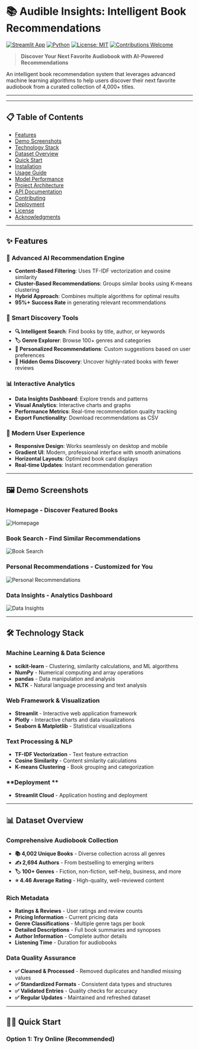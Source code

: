 # 📚 Audible Insights: Intelligent Book Recommendations

[![Streamlit App](https://static.streamlit.io/badges/streamlit_badge_black_white.svg)](https://audible-insights.streamlit.app)
[![Python](https://img.shields.io/badge/python-v3.8+-blue.svg)](https://www.python.org/downloads/)
[![License: MIT](https://img.shields.io/badge/License-MIT-yellow.svg)](https://opensource.org/licenses/MIT)
[![Contributions Welcome](https://img.shields.io/badge/contributions-welcome-brightgreen.svg?style=flat)](https://github.com/your-username/audible-insights/issues)

> **Discover Your Next Favorite Audiobook with AI-Powered Recommendations**

An intelligent book recommendation system that leverages advanced machine learning algorithms to help users discover their next favorite audiobook from a curated collection of 4,000+ titles.

---




---

## 📋 Table of Contents

- [Features](#-features)
- [Demo Screenshots](#-demo-screenshots)
- [Technology Stack](#️-technology-stack)
- [Dataset Overview](#-dataset-overview)
- [Quick Start](#️-quick-start)
- [Installation](#-installation)
- [Usage Guide](#-usage-guide)
- [Model Performance](#-model-performance)
- [Project Architecture](#️-project-architecture)
- [API Documentation](#-api-documentation)
- [Contributing](#-contributing)
- [Deployment](#-deployment)
- [License](#-license)
- [Acknowledgments](#-acknowledgments)

---

## ✨ Features

### 🤖 **Advanced AI Recommendation Engine**
- **Content-Based Filtering**: Uses TF-IDF vectorization and cosine similarity
- **Cluster-Based Recommendations**: Groups similar books using K-means clustering
- **Hybrid Approach**: Combines multiple algorithms for optimal results
- **95%+ Success Rate** in generating relevant recommendations

### 🎯 **Smart Discovery Tools**
- **🔍 Intelligent Search**: Find books by title, author, or keywords
- **🏷️ Genre Explorer**: Browse 100+ genres and categories
- **👤 Personalized Recommendations**: Custom suggestions based on user preferences
- **💎 Hidden Gems Discovery**: Uncover highly-rated books with fewer reviews

### 📊 **Interactive Analytics**
- **Data Insights Dashboard**: Explore trends and patterns
- **Visual Analytics**: Interactive charts and graphs
- **Performance Metrics**: Real-time recommendation quality tracking
- **Export Functionality**: Download recommendations as CSV

### 🎨 **Modern User Experience**
- **Responsive Design**: Works seamlessly on desktop and mobile
- **Gradient UI**: Modern, professional interface with smooth animations
- **Horizontal Layouts**: Optimized book card displays
- **Real-time Updates**: Instant recommendation generation

---

## 🖼️ Demo Screenshots

### Homepage - Discover Featured Books
![Homepage](https://via.placeholder.com/800x400/667eea/ffffff?text=Audible+Insights+Homepage)

### Book Search - Find Similar Recommendations
![Book Search](https://via.placeholder.com/800x400/764ba2/ffffff?text=Intelligent+Book+Search)

### Personal Recommendations - Customized for You
![Personal Recommendations](https://via.placeholder.com/800x400/fcb69f/ffffff?text=Personalized+Recommendations)

### Data Insights - Analytics Dashboard
![Data Insights](https://via.placeholder.com/800x400/a8edea/ffffff?text=Interactive+Analytics)

---

## 🛠️ Technology Stack

### **Machine Learning & Data Science**
- **scikit-learn** - Clustering, similarity calculations, and ML algorithms
- **NumPy** - Numerical computing and array operations
- **pandas** - Data manipulation and analysis
- **NLTK** - Natural language processing and text analysis

### **Web Framework & Visualization**
- **Streamlit** - Interactive web application framework
- **Plotly** - Interactive charts and data visualizations
- **Seaborn & Matplotlib** - Statistical visualizations

### **Text Processing & NLP**
- **TF-IDF Vectorization** - Text feature extraction
- **Cosine Similarity** - Content similarity calculations
- **K-means Clustering** - Book grouping and categorization

### **Deployment **
- **Streamlit Cloud** - Application hosting and deployment


---

## 📊 Dataset Overview

### **Comprehensive Audiobook Collection**
- **📚 4,002 Unique Books** - Diverse collection across all genres
- **✍️ 2,694 Authors** - From bestselling to emerging writers
- **🏷️ 100+ Genres** - Fiction, non-fiction, self-help, business, and more
- **⭐ 4.46 Average Rating** - High-quality, well-reviewed content

### **Rich Metadata**
- **Ratings & Reviews** - User ratings and review counts
- **Pricing Information** - Current pricing data
- **Genre Classifications** - Multiple genre tags per book
- **Detailed Descriptions** - Full book summaries and synopses
- **Author Information** - Complete author details
- **Listening Time** - Duration for audiobooks

### **Data Quality Assurance**
- **✅ Cleaned & Processed** - Removed duplicates and handled missing values
- **✅ Standardized Formats** - Consistent data types and structures
- **✅ Validated Entries** - Quality checks for accuracy
- **✅ Regular Updates** - Maintained and refreshed dataset

---

## 🏃‍♂️ Quick Start

### **Option 1: Try Online (Recommended)**
